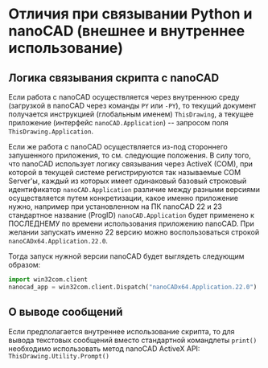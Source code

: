 # Отличия при связывании Python и nanoCAD (внешнее и внутреннее использование)

## Логика связывания скрипта с nanoCAD

Если работа с nanoCAD осуществляется через внутреннюю среду (загрузкой в nanoCAD через команды `PY` или `-PY`), то текущий документ получается инструкцией (глобальным именем) `ThisDrawing`, а текущее приложение (интерфейс `nanoCAD.Application`) -- запросом поля `ThisDrawing.Application`. 

Если же работа с nanoCAD осуществляется из-под стороннего запушенного приложения, то см. следующие положения. В силу того, что nanoCAD использует логику связывания через ActiveX (COM), при которой в текущей системе регистрируются так называемые COM Server'ы, каждый из которых имеет одинаковый базовый строковый идентификатор `nanoCAD.Application` различие между разными версиями осуществляется путем конкретизации, какое именно приложение нужно, например при установленном на ПК nanoCAD 22 и 23 стандартное название (ProgID) `nanoCAD.Application`  будет применено к ПОСЛЕДНЕМУ по времени использования приложению nanoCAD. При желании запускать именно 22 версию можно воспользоваться строкой `nanoCADx64.Application.22.0`.

Тогда запуск нужной версии nanoCAD будет выглядеть следующим образом:
```python
import win32com.client
nanocad_app = win32com.client.Dispatch("nanoCADx64.Application.22.0")
```

## О выводе сообщений

Если предполагается внутреннее использование скрипта, то для вывода текстовых сообщений вместо стандартной командлеты `print()` необходимо использовать метод nanoCAD ActiveX API: `ThisDrawing.Utility.Prompt()`